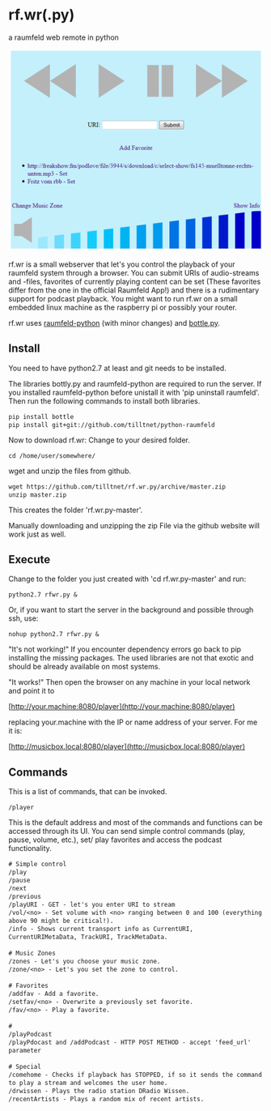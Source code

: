rf.wr(.py)
==========

a raumfeld web remote in python

![Screenshot](/rfwr.png)

rf.wr is a small webserver that let's you control the playback of your raumfeld system through a browser. You can submit URIs of audio-streams and -files, favorites of currently playing content can be set (These favorites differ from the one in the official Raumfeld App!) and there is a rudimentary support for podcast playback. You might want to run rf.wr on a small embedded linux machine as the raspberry pi or possibly your router.

rf.wr uses [raumfeld-python](https://github.com/tfeldmann/python-raumfeld) (with minor changes) and [bottle.py](http://bottlepy.org/docs/dev/index.html).

Install
-------

You need to have python2.7 at least and git needs to be installed.

The libraries bottly.py and raumfeld-python are required to run the server. If you installed raumfeld-python before unistall it with 'pip uninstall raumfeld'. Then run the following commands to install both libraries.

```
pip install bottle
pip install git+git://github.com/tilltnet/python-raumfeld
```

Now to download rf.wr: Change to your desired folder.

```
cd /home/user/somewhere/
```

wget and unzip the files from github.

```
wget https://github.com/tilltnet/rf.wr.py/archive/master.zip
unzip master.zip
```

This creates the folder 'rf.wr.py-master'.

Manually downloading and unzipping the zip File via the github website will work just as well.

Execute
-------

Change to the folder you just created with 'cd rf.wr.py-master' and run:

```
python2.7 rfwr.py &
```

Or, if you want to start the server in the background and possible through ssh, use:

```
nohup python2.7 rfwr.py &
```

"It's not working!" If you encounter dependency errors go back to pip installing the missing packages. The used libraries are not that exotic and should be already available on most systems.

"It works!" Then open the browser on any machine in your local network and point it to

[http://your.machine:8080/player](http://your.machine:8080/player)

replacing your.machine with the IP or name address of your server. For me it is:

[http://musicbox.local:8080/player](http://musicbox.local:8080/player)

Commands
--------

This is a list of commands, that can be invoked.

```
/player
```

This is the default address and most of the commands and functions can be accessed through its UI. You can send simple control commands (play, pause, volume, etc.), set/ play favorites and access the podcast functionality.

```
# Simple control
/play
/pause
/next
/previous
/playURI - GET - let's you enter URI to stream
/vol/<no> - Set volume with <no> ranging between 0 and 100 (everything above 90 might be critical!).
/info - Shows current transport info as CurrentURI, CurrentURIMetaData, TrackURI, TrackMetaData.

# Music Zones
/zones - Let's you choose your music zone.
/zone/<no> - Let's you set the zone to control.

# Favorites
/addfav - Add a favorite.
/setfav/<no> - Overwrite a previously set favorite.
/fav/<no> - Play a favorite.

#
/playPodcast
/playPdocast and /addPodcast - HTTP POST METHOD - accept 'feed_url' parameter

# Special
/comehome - Checks if playback has STOPPED, if so it sends the command to play a stream and welcomes the user home.
/drwissen - Plays the radio station DRadio Wissen.
/recentArtists - Plays a random mix of recent artists.
```
